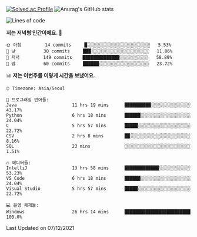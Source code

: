 

<!--
**PungwonLee/PungwonLee** is a ✨ _special_ ✨ repository because its `README.md` (this file) appears on your GitHub profile.

Here are some ideas to get you started:

- 🔭 I’m currently working on ...
- 🌱 I’m currently learning ...
- 👯 I’m looking to collaborate on ...
- 🤔 I’m looking for help with ...
- 💬 Ask me about ...
- 📫 How to reach me: ...
- 😄 Pronouns: ...
- ⚡ Fun fact: ...
-->
[![Solved.ac Profile](http://mazassumnida.wtf/api/v2/generate_badge?boj=vnddnjs00)](https://solved.ac/vnddnjs00/)
![Anurag's GitHub stats](https://github-readme-stats.vercel.app/api?username=PungwonLee&show_icons=true&theme=radical)
<!--START_SECTION:waka-->
![Lines of code](https://img.shields.io/badge/%EC%A0%80%EB%8A%94%20%EC%97%AC%ED%83%9C%EA%B9%8C%EC%A7%80%20-82%20Thousand%20%EC%A4%84%EC%9D%98%20%EC%BD%94%EB%93%9C%EB%A5%BC%20%EC%9E%91%EC%84%B1%ED%96%88%EC%96%B4%EC%9A%94.-blue)

**저는 저녁형 인간이에요. 🦉** 

```text
🌞 아침         14 commits     █░░░░░░░░░░░░░░░░░░░░░░░░   5.53% 
🌆 낮　         30 commits     ███░░░░░░░░░░░░░░░░░░░░░░   11.86% 
🌃 저녁         149 commits    ██████████████░░░░░░░░░░░   58.89% 
🌙 밤　         60 commits     ██████░░░░░░░░░░░░░░░░░░░   23.72%

```


📊 **저는 이번주를 이렇게 시간을 보냈어요.** 

```text
⌚︎ Timezone: Asia/Seoul

💬 프로그래밍 언어들: 
Java                     11 hrs 19 mins      ██████████░░░░░░░░░░░░░░░   43.17% 
Python                   6 hrs 18 mins       ██████░░░░░░░░░░░░░░░░░░░   24.04% 
C                        5 hrs 57 mins       █████░░░░░░░░░░░░░░░░░░░░   22.72% 
CSV                      2 hrs 8 mins        ██░░░░░░░░░░░░░░░░░░░░░░░   8.16% 
SQL                      23 mins             ░░░░░░░░░░░░░░░░░░░░░░░░░   1.51%

🔥 에디터들: 
IntelliJ                 13 hrs 58 mins      █████████████░░░░░░░░░░░░   53.23% 
VS Code                  6 hrs 18 mins       ██████░░░░░░░░░░░░░░░░░░░   24.04% 
Visual Studio            5 hrs 57 mins       █████░░░░░░░░░░░░░░░░░░░░   22.72%

💻 운영 체제들: 
Windows                  26 hrs 14 mins      █████████████████████████   100.0%

```


 Last Updated on 07/12/2021
<!--END_SECTION:waka-->
